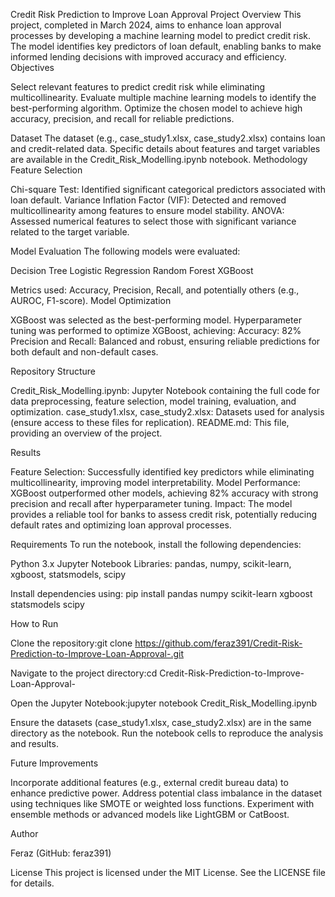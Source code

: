 Credit Risk Prediction to Improve Loan Approval
Project Overview
This project, completed in March 2024, aims to enhance loan approval processes by developing a machine learning model to predict credit risk. The model identifies key predictors of loan default, enabling banks to make informed lending decisions with improved accuracy and efficiency.
Objectives

Select relevant features to predict credit risk while eliminating multicollinearity.
Evaluate multiple machine learning models to identify the best-performing algorithm.
Optimize the chosen model to achieve high accuracy, precision, and recall for reliable predictions.

Dataset
The dataset (e.g., case_study1.xlsx, case_study2.xlsx) contains loan and credit-related data. Specific details about features and target variables are available in the Credit_Risk_Modelling.ipynb notebook.
Methodology
Feature Selection

Chi-square Test: Identified significant categorical predictors associated with loan default.
Variance Inflation Factor (VIF): Detected and removed multicollinearity among features to ensure model stability.
ANOVA: Assessed numerical features to select those with significant variance related to the target variable.

Model Evaluation
The following models were evaluated:

Decision Tree
Logistic Regression
Random Forest
XGBoost

Metrics used: Accuracy, Precision, Recall, and potentially others (e.g., AUROC, F1-score).
Model Optimization

XGBoost was selected as the best-performing model.
Hyperparameter tuning was performed to optimize XGBoost, achieving:
Accuracy: 82%
Precision and Recall: Balanced and robust, ensuring reliable predictions for both default and non-default cases.



Repository Structure

Credit_Risk_Modelling.ipynb: Jupyter Notebook containing the full code for data preprocessing, feature selection, model training, evaluation, and optimization.
case_study1.xlsx, case_study2.xlsx: Datasets used for analysis (ensure access to these files for replication).
README.md: This file, providing an overview of the project.

Results

Feature Selection: Successfully identified key predictors while eliminating multicollinearity, improving model interpretability.
Model Performance: XGBoost outperformed other models, achieving 82% accuracy with strong precision and recall after hyperparameter tuning.
Impact: The model provides a reliable tool for banks to assess credit risk, potentially reducing default rates and optimizing loan approval processes.

Requirements
To run the notebook, install the following dependencies:

Python 3.x
Jupyter Notebook
Libraries: pandas, numpy, scikit-learn, xgboost, statsmodels, scipy

Install dependencies using:
pip install pandas numpy scikit-learn xgboost statsmodels scipy

How to Run

Clone the repository:git clone https://github.com/feraz391/Credit-Risk-Prediction-to-Improve-Loan-Approval-.git


Navigate to the project directory:cd Credit-Risk-Prediction-to-Improve-Loan-Approval-


Open the Jupyter Notebook:jupyter notebook Credit_Risk_Modelling.ipynb


Ensure the datasets (case_study1.xlsx, case_study2.xlsx) are in the same directory as the notebook.
Run the notebook cells to reproduce the analysis and results.

Future Improvements

Incorporate additional features (e.g., external credit bureau data) to enhance predictive power.
Address potential class imbalance in the dataset using techniques like SMOTE or weighted loss functions.
Experiment with ensemble methods or advanced models like LightGBM or CatBoost.

Author

Feraz (GitHub: feraz391)

License
This project is licensed under the MIT License. See the LICENSE file for details.
